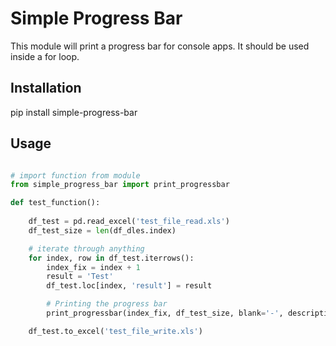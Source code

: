 # Simple Progress Bar

This module will print a progress bar for console apps.
It should be used inside a for loop.


## Installation

pip install simple-progress-bar

## Usage

```python

# import function from module
from simple_progress_bar import print_progressbar

def test_function():
    
    df_test = pd.read_excel('test_file_read.xls')
    df_test_size = len(df_dles.index)

    # iterate through anything
    for index, row in df_test.iterrows():
        index_fix = index + 1
        result = 'Test' 
        df_test.loc[index, 'result'] = result

        # Printing the progress bar
        print_progressbar(index_fix, df_test_size, blank='-', description=f"Testing: Line {index}")

    df_test.to_excel('test_file_write.xls')


```
